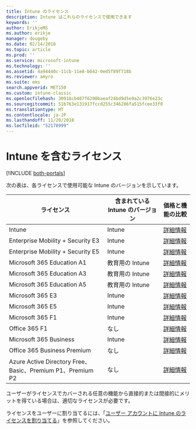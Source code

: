 ```yaml
---
title: Intune のライセンス
description: Intune はこれらのライセンスで使用できます
keywords: ''
author: ErikjeMS
ms.author: erikje
manager: dougeby
ms.date: 02/14/2018
ms.topic: article
ms.prod: ''
ms.service: microsoft-intune
ms.technology: ''
ms.assetid: 4a94440c-11cb-11e8-b642-0ed5f89f718b
ms.reviewer: amyro
ms.suite: ems
search.appverid: MET150
ms.custom: intune-classic
ms.openlocfilehash: 30918cb407f6290baeaf24bd9d5e9a2c3976e23c
ms.sourcegitcommit: 51b763e131917fccd255c346286fa515fcee33f0
ms.translationtype: HT
ms.contentlocale: ja-JP
ms.lasthandoff: 11/20/2018
ms.locfileid: "52178999"
---
```

# <a name="licenses-that-include-intune"></a>Intune を含むライセンス

[!INCLUDE [both-portals](./includes/note-for-both-portals.md)]

次の表は、各ライセンスで使用可能な Intune のバージョンを示しています。

| ライセンス | 含まれている Intune のバージョン | 価格と機能の比較 |
|-----------------------------------------------------------------------|-------------------------------------------------------------|---|
| Intune | Intune | [詳細情報](https://www.microsoft.com/en-us/cloud-platform/microsoft-intune-pricing) |
| Enterprise Mobility + Security E3 | Intune | [詳細情報](https://www.microsoft.com/en-us/cloud-platform/microsoft-intune-pricing) |
| Enterprise Mobility + Security E5 | Intune | [詳細情報](https://www.microsoft.com/en-us/cloud-platform/microsoft-intune-pricing) |
| Microsoft 365 Education A1 | 教育用の Intune | [詳細情報](https://www.microsoft.com/en-us/education/buy-license/microsoft365/default.aspx#) |
| Microsoft 365 Education A3 | 教育用の Intune | [詳細情報](https://www.microsoft.com/en-us/education/buy-license/microsoft365/default.aspx#) |
| Microsoft 365 Education A5 | 教育用の Intune | [詳細情報](https://www.microsoft.com/en-us/education/buy-license/microsoft365/default.aspx#) |
| Microsoft 365 E3 | Intune | [詳細情報](https://www.microsoft.com/en-US/microsoft-365/enterprise) |
| Microsoft 365 E5 | Intune | [詳細情報](https://www.microsoft.com/en-US/microsoft-365/enterprise) |
| Microsoft 365 F1 | Intune | [詳細情報](https://www.microsoft.com/en-us/microsoft-365/enterprise/firstline) |
| Office 365 F1 | なし | [詳細情報](https://www.microsoft.com/en-us/microsoft-365/enterprise/firstline) |
| Microsoft 365 Business | Intune | [詳細情報](https://www.microsoft.com/en-us/microsoft-365/business) |
| Office 365 Business Premium | なし | [詳細情報](https://www.microsoft.com/en-us/microsoft-365/business) |
| Azure Active Directory Free、Basic、Premium P1、Premium P2 | なし | [詳細情報](https://azure.microsoft.com/pricing/details/active-directory/) |

ユーザーがライセンスでカバーされる任意の機能から直接的または間接的にメリットを得ている場合は、適切なライセンスが必要です。

ライセンスをユーザーに割り当てるには、「[ユーザー アカウントに Intune のライセンスを割り当てる](licenses-assign.md)」を参照してください。

